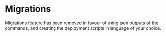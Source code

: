 # Migrations

Migrations feature has been removed in favour of using json outputs of the commands, and creating the deployment scripts in language of your choice.
